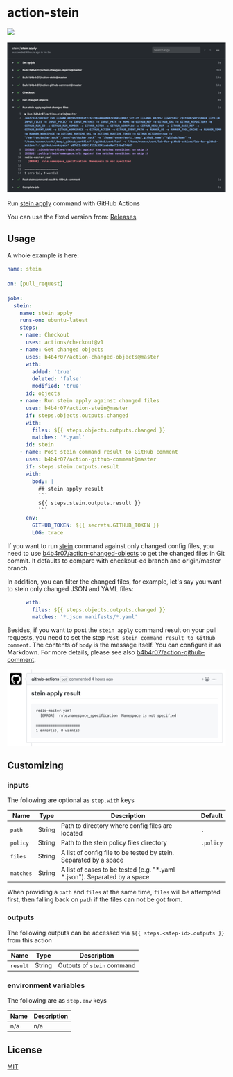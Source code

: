 action-stein
============

[![](https://github.com/b4b4r07/action-stein/workflows/release/badge.svg)](https://github.com/b4b4r07/action-stein/releases)

![](docs/demo.png)

Run [stein apply](https://github.com/b4b4r07/stein) command with GitHub Actions

You can use the fixed version from: [Releases](https://github.com/b4b4r07/action-stein/releases/latest)

## Usage

A whole example is here:

```yaml
name: stein

on: [pull_request]

jobs:
  stein:
    name: stein apply
    runs-on: ubuntu-latest
    steps:
    - name: Checkout
      uses: actions/checkout@v1
    - name: Get changed objects
      uses: b4b4r07/action-changed-objects@master
      with:
        added: 'true'
        deleted: 'false'
        modified: 'true'
      id: objects
    - name: Run stein apply against changed files
      uses: b4b4r07/action-stein@master
      if: steps.objects.outputs.changed
      with:
        files: ${{ steps.objects.outputs.changed }}
        matches: '*.yaml'
      id: stein
    - name: Post stein command result to GitHub comment
      uses: b4b4r07/action-github-comment@master
      if: steps.stein.outputs.result
      with:
        body: |
          ## stein apply result
          ```
          ${{ steps.stein.outputs.result }}
          ```
      env:
        GITHUB_TOKEN: ${{ secrets.GITHUB_TOKEN }}
        LOG: trace
```

If you want to run [stein](https://github.com/b4b4r07/stein) command against only changed config files, you need to use [b4b4r07/action-changed-objects](https://github.com/b4b4r07/action-changed-objects) to get the changed files in Git commit. It defaults to compare with checkout-ed branch and origin/master branch.

In addition, you can filter the changed files, for example, let's say you want to stein only changed JSON and YAML files:

```yaml
      with:
        files: ${{ steps.objects.outputs.changed }}
        matches: '*.json manifests/*.yaml'
```

Besides, if you want to post the `stein apply` command result on your pull requests, you need to set the step `Post stein command result to GitHub comment`. The contents of `body` is the message itself. You can configure it as Markdown. For more details, please see also [b4b4r07/action-github-comment](https://github.com/b4b4r07/action-github-comment).

<img src="docs/comment.png" width="600">

## Customizing

### inputs

The following are optional as `step.with` keys

| Name       | Type   | Description                                                               | Default |
| ---------- | ------ | ------------------------------------------------------------------------- | -------- |
| `path`     | String | Path to directory where config files are located                          | `.`      |
| `policy`   | String | Path to the stein policy files directory                                  | `.policy`|
| `files`    | String | A list of config file to be tested by stein. Separated by a space         |          |
| `matches`  | String | A list of cases to be tested (e.g. "*.yaml *.json"). Separated by a space |          |

When providing a `path` and `files` at the same time, `files` will be attempted first, then falling back on `path` if the files can not be got from.

### outputs

The following outputs can be accessed via `${{ steps.<step-id>.outputs }}` from this action

| Name     | Type   | Description                   |
| -------- | ------ | ----------------------------- |
| `result` | String | Outputs of `stein` command |

### environment variables

The following are as `step.env` keys

| Name | Description |
| ---- | ----------- |
| n/a  | n/a         |

## License

[MIT](https://b4b4r07.mit-license.org/)

